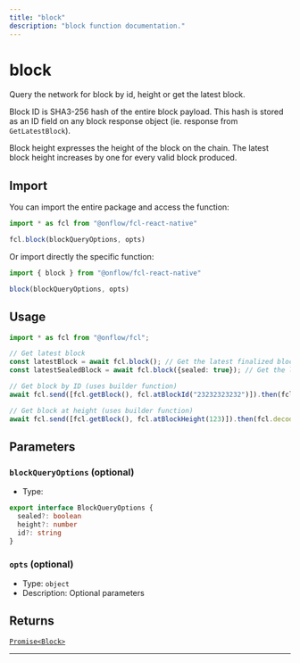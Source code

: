 ```yaml
---
title: "block"
description: "block function documentation."
---
```


<!-- THIS DOCUMENT IS AUTO-GENERATED FROM [onflow/fcl-react-native/../sdk/src/block/block.ts](https://github.com/onflow/fcl-js/tree/master/packages/fcl-react-native/../sdk/src/block/block.ts). DO NOT EDIT MANUALLY -->

# block

Query the network for block by id, height or get the latest block.

Block ID is SHA3-256 hash of the entire block payload. This hash is stored as an ID field on any block response object (ie. response from `GetLatestBlock`).

Block height expresses the height of the block on the chain. The latest block height increases by one for every valid block produced.

## Import

You can import the entire package and access the function:

```typescript
import * as fcl from "@onflow/fcl-react-native"

fcl.block(blockQueryOptions, opts)
```

Or import directly the specific function:

```typescript
import { block } from "@onflow/fcl-react-native"

block(blockQueryOptions, opts)
```

## Usage

```typescript
import * as fcl from "@onflow/fcl";

// Get latest block
const latestBlock = await fcl.block(); // Get the latest finalized block
const latestSealedBlock = await fcl.block({sealed: true}); // Get the latest sealed block

// Get block by ID (uses builder function)
await fcl.send([fcl.getBlock(), fcl.atBlockId("23232323232")]).then(fcl.decode);

// Get block at height (uses builder function)
await fcl.send([fcl.getBlock(), fcl.atBlockHeight(123)]).then(fcl.decode)
```

## Parameters

### `blockQueryOptions` (optional)


- Type: 
```typescript
export interface BlockQueryOptions {
  sealed?: boolean
  height?: number
  id?: string
}
```

### `opts` (optional)


- Type: `object`
- Description: Optional parameters


## Returns

[`Promise<Block>`](../types#block)


---